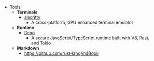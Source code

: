 - Tools
	- **Terminals**
		- [alacritty](https://github.com/alacritty/alacritty)
			- A cross-platform, GPU enhanced terminal emulator
	- **Runtime**
		- [Deno](https://github.com/denoland/deno)
			- A secure JavaScript/TypeScript runtime built with V8, Rust, and Tokio
	- **Markdown**
		- https://github.com/rust-lang/mdBook